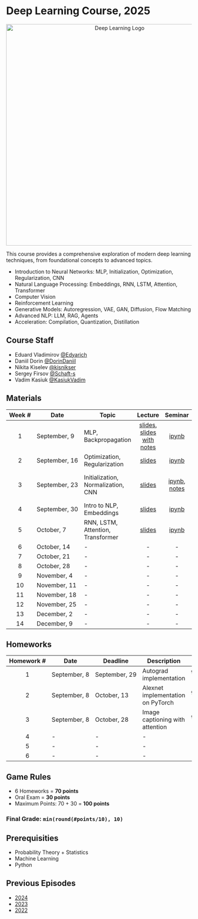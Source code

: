 # Deep Learning Course, 2025

<p align="center">
  <img width="600" alt="Deep Learning Logo" src="https://github.com/user-attachments/assets/8d0b86dd-7769-4c8c-bc8a-3695e1c64aae" />
</p>

This course provides a comprehensive exploration of modern deep learning techniques, from foundational concepts to advanced topics.

- Introduction to Neural Networks: MLP, Initialization, Optimization, Regularization, CNN
- Natural Language Processing: Embeddings, RNN, LSTM, Attention, Transformer
- Computer Vision
- Reinforcement Learning
- Generative Models: Autoregression, VAE, GAN, Diffusion, Flow Matching
- Advanced NLP: LLM, RAG, Agents
- Acceleration: Compilation, Quantization, Distillation

## Course Staff

- Eduard Vladimirov [@Edyarich](https://github.com/Edyarich)
- Daniil Dorin [@DorinDaniil](https://github.com/DorinDaniil)
- Nikita Kiselev [@kisnikser](https://github.com/kisnikser)
- Sergey Firsov [@Schaft-s](https://github.com/Schaft-s)
- Vadim Kasiuk [@KasiukVadim](https://github.com/KasiukVadim)

## Materials

| Week # | Date | Topic | Lecture | Seminar | Recording |
| :-: | - | - | :-: | :-: | :-: |
| 1 | September, 9 | MLP, Backpropagation | [slides](https://github.com/intsystems/Deep-Learning-Course/blob/main/lectures/Lecture%201.pdf), [slides with notes](https://github.com/intsystems/Deep-Learning-Course/blob/main/lectures/Lecture%201%20(with%20notes).pdf) | [ipynb](https://github.com/intsystems/Deep-Learning-Course/blob/main/seminars/Seminar_1_autodiff_impl.ipynb) | [record](https://www.youtube.com/watch?v=5nJy3tk-bBk) |
| 2 | September, 16 | Optimization, Regularization | [slides](https://github.com/intsystems/Deep-Learning-Course/blob/main/lectures/Lecture%202.pdf) | [ipynb](https://github.com/intsystems/Deep-Learning-Course/blob/main/seminars/Seminar_2_torch_intro.ipynb) | [record](https://www.youtube.com/watch?v=ISBiQuQoWdE) |
| 3 | September, 23 | Initialization, Normalization, CNN | [slides](https://github.com/intsystems/Deep-Learning-Course/blob/main/lectures/Lecture%203.pdf) | [ipynb](https://github.com/intsystems/Deep-Learning-Course/blob/main/seminars/Seminar_3_convolution.ipynb), [notes](https://github.com/intsystems/Deep-Learning-Course/blob/main/seminars/Seminar_3_notes.pdf) | [lecture record](https://www.youtube.com/watch?v=CCwrJHJ-5CI), [seminar record](https://www.youtube.com/watch?v=7XNGYyTWHO4) |
| 4 | September, 30 | Intro to NLP, Embeddings | [slides](https://github.com/intsystems/Deep-Learning-Course/blob/main/lectures/Lecture%204.pdf) | [ipynb](https://github.com/intsystems/Deep-Learning-Course/blob/main/seminars/Seminar_4_NLP_1.ipynb)  | [record](https://www.youtube.com/live/j7V4eSl1Rmo?si=XNnqPiK-YIMsm0zT) |
| 5 | October, 7 | RNN, LSTM, Attention, Transformer | [slides](https://github.com/intsystems/Deep-Learning-Course/blob/main/lectures/Lecture%205.pdf)  | [ipynb](https://github.com/intsystems/Deep-Learning-Course/blob/main/seminars/Seminar_5_NLP_2.ipynb) | [record](https://www.youtube.com/live/g1UYX5oz7Cc?si=dhIo8UOCM0jYJGf9) |
| 6 | October, 14 | - | - | - | - |
| 7 | October, 21 | - | - | - | - |
| 8 | October, 28 | - | - | - | - |
| 9 | November, 4 | - | - | - | - |
| 10 | November, 11 | - | - | - | - |
| 11 | November, 18 | - | - | - | - |
| 12 | November, 25 | - | - | - | - |
| 13 | December, 2 | - | - | - | - |
| 14 | December, 9 | - | - | - | - |

## Homeworks

| Homework # | Date | Deadline | Description | Link |
| :-: | - | - | - | :-: |
| 1 | September, 8 | September, 29 | Autograd implementation | [google form](https://forms.gle/7V29FvAw2NFyu6yW9) |
| 2 | September, 8 | October, 13 | Alexnet implementation on PyTorch | [google form](https://forms.gle/wYxgGXk2TXrvp1yA6) |
| 3 | September, 8 | October, 28 | Image captioning with attention | [google form](https://forms.gle/QsPFczTsbqktgvxn6) |
| 4 | - | - | - | - |
| 5 | - | - | - | - |
| 6 | - | - | - | - |

## Game Rules

- 6 Homeworks = **70 points**
- Oral Exam = **30 points**
- Maximum Points: 70 + 30 = **100 points**

### Final Grade: `min(round(#points/10), 10)`

## Prerequisities
- Probability Theory + Statistics
- Machine Learning
- Python

## Previous Episodes
- [2024](https://github.com/intsystems/Deep-Learning-Course/tree/course-2024)
- [2023](https://github.com/intsystems/Deep-Learning-Course/tree/course-2023)
- [2022](https://github.com/intsystems/Deep-Learning-Course/tree/course-2022)
